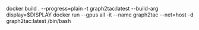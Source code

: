 docker build . --progress=plain -t graph2tac:latest --build-arg display=$DISPLAY
docker run --gpus all -it --name graph2tac --net=host -d graph2tac:latest /bin/bash
